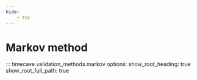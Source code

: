 ```yaml
---
hide:
    - toc
---
```


# Markov method

::: timecave.validation_methods.markov
    options:
        show_root_heading: true
        show_root_full_path: true